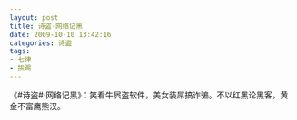```yaml
---
layout: post
title: 诗盗·网络记黑
date: 2009-10-10 13:42:16
categories: 诗盗
tags:
- 七律
- 挨踢
---
```

《#诗盗#·网络记黑》：笑看牛屄盗软件，美女装屌搞诈骗。不以红黑论黑客，黄金不富鹰熊汉。
